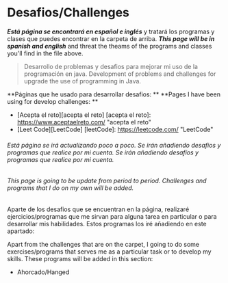 # Desafios/Challenges
***Está página se encontrará en español e inglés*** y tratará los programas y clases que puedes encontrar en la carpeta de arriba.
***This page will be in spanish and english*** and threat the theams of the programs and classes you'll find in the file above.
> Desarrollo de problemas y desafios para mejorar mi uso de la programación en java.
> Development of problems and challenges for upgrade the use of programming in Java.

**Páginas que he usado para desarrollar desafios: **
**Pages I have been using for develop challenges: **
- [Acepta el reto][acepta el reto]
[acepta el reto]: https://www.aceptaelreto.com/ "acepta el reto"
- [Leet Code][LeetCode]
[leetCode]: https://leetcode.com/ "LeetCode"

###### Está página se irá actualizando poco a poco. Se irán añadiendo desafios y programas que realice por mi cuenta. Se irán añadiendo desafíos y programas que realice por mi cuenta.

###### This page is going to be update from period to period. Challenges and programs that I do on my own will be added.

Aparte de los desafios que se encuentran en la página, realizaré ejercicios/programas que me sirvan para alguna tarea en particular o para desarrollar mis habilidades. Estos programas los iré añadiendo en este apartado:  

Apart from the challenges that are on the carpet, I going to do some exercises/programs that serves me as a particular task or to develop my skills. These programs will be added in this section:

- Ahorcado/Hanged
